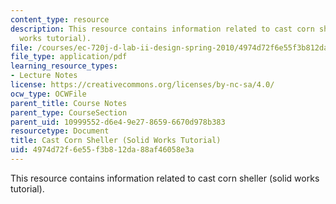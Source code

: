 ```yaml
---
content_type: resource
description: This resource contains information related to cast corn sheller (solid
  works tutorial).
file: /courses/ec-720j-d-lab-ii-design-spring-2010/4974d72f6e55f3b812da88af46058e3a_MITEC_720JS10_bldit_cncst.pdf
file_type: application/pdf
learning_resource_types:
- Lecture Notes
license: https://creativecommons.org/licenses/by-nc-sa/4.0/
ocw_type: OCWFile
parent_title: Course Notes
parent_type: CourseSection
parent_uid: 10999552-d6e4-9e27-8659-6670d978b383
resourcetype: Document
title: Cast Corn Sheller (Solid Works Tutorial)
uid: 4974d72f-6e55-f3b8-12da-88af46058e3a
---
```

This resource contains information related to cast corn sheller (solid works tutorial).